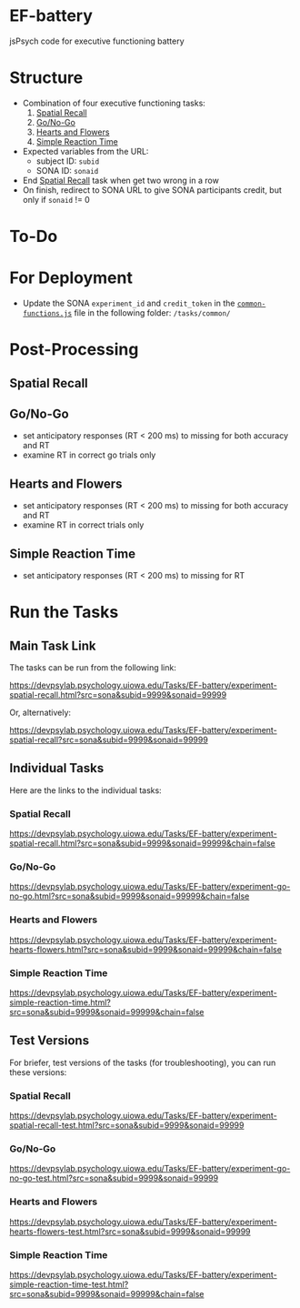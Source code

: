 # EF-battery
jsPsych code for executive functioning battery

# Structure

 - Combination of four executive functioning tasks:
    1. [Spatial Recall](https://github.com/isaactpetersen/spatial-recall)
    1. [Go/No-Go](https://github.com/isaactpetersen/go-nogo)
    1. [Hearts and Flowers](https://github.com/isaactpetersen/jspsych-hearts-flowers)
    1. [Simple Reaction Time](https://github.com/isaactpetersen/simple-reaction-time)
- Expected variables from the URL:
    - subject ID: `subid`
    - SONA ID: `sonaid`
- End [Spatial Recall](https://github.com/isaactpetersen/spatial-recall) task when get two wrong in a row
- On finish, redirect to SONA URL to give SONA participants credit, but only if `sonaid` != 0

# To-Do

# For Deployment

- Update the SONA `experiment_id` and `credit_token` in the [`common-functions.js`](https://github.com/isaactpetersen/EF-battery/blob/main/tasks/common/common-functions.js) file in the following folder: `/tasks/common/`

# Post-Processing

## Spatial Recall

## Go/No-Go

- set anticipatory responses (RT < 200 ms) to missing for both accuracy and RT
- examine RT in correct go trials only

## Hearts and Flowers

- set anticipatory responses (RT < 200 ms) to missing for both accuracy and RT
- examine RT in correct trials only

## Simple Reaction Time

- set anticipatory responses (RT < 200 ms) to missing for RT

# Run the Tasks

## Main Task Link

The tasks can be run from the following link:

https://devpsylab.psychology.uiowa.edu/Tasks/EF-battery/experiment-spatial-recall.html?src=sona&subid=9999&sonaid=99999

Or, alternatively:

https://devpsylab.psychology.uiowa.edu/Tasks/EF-battery/experiment-spatial-recall?src=sona&subid=9999&sonaid=99999

## Individual Tasks

Here are the links to the individual tasks:

### Spatial Recall

https://devpsylab.psychology.uiowa.edu/Tasks/EF-battery/experiment-spatial-recall.html?src=sona&subid=9999&sonaid=99999&chain=false

### Go/No-Go

https://devpsylab.psychology.uiowa.edu/Tasks/EF-battery/experiment-go-no-go.html?src=sona&subid=9999&sonaid=99999&chain=false

### Hearts and Flowers

https://devpsylab.psychology.uiowa.edu/Tasks/EF-battery/experiment-hearts-flowers.html?src=sona&subid=9999&sonaid=99999&chain=false

### Simple Reaction Time

https://devpsylab.psychology.uiowa.edu/Tasks/EF-battery/experiment-simple-reaction-time.html?src=sona&subid=9999&sonaid=99999&chain=false

## Test Versions

For briefer, test versions of the tasks (for troubleshooting), you can run these versions:

### Spatial Recall

https://devpsylab.psychology.uiowa.edu/Tasks/EF-battery/experiment-spatial-recall-test.html?src=sona&subid=9999&sonaid=99999

### Go/No-Go

https://devpsylab.psychology.uiowa.edu/Tasks/EF-battery/experiment-go-no-go-test.html?src=sona&subid=9999&sonaid=99999

### Hearts and Flowers

https://devpsylab.psychology.uiowa.edu/Tasks/EF-battery/experiment-hearts-flowers-test.html?src=sona&subid=9999&sonaid=99999

### Simple Reaction Time

https://devpsylab.psychology.uiowa.edu/Tasks/EF-battery/experiment-simple-reaction-time-test.html?src=sona&subid=9999&sonaid=99999&chain=false
